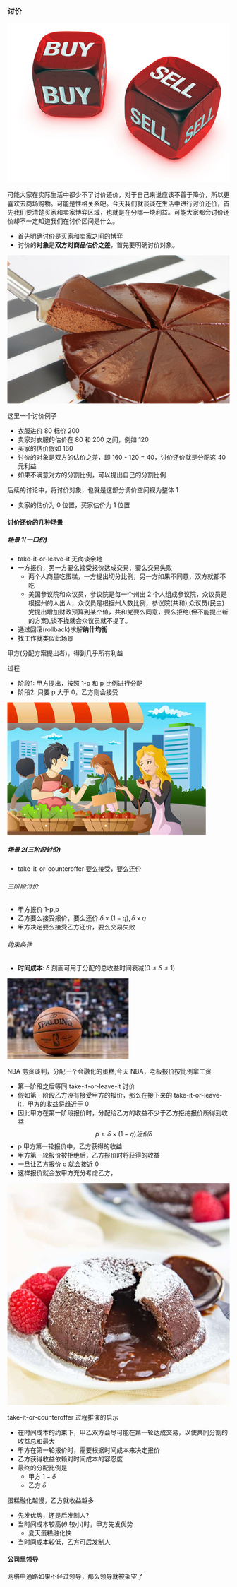 ### 讨价

<img src="image_006/005.jpg">

可能大家在实际生活中都少不了讨价还价，对于自己来说应该不善于降价，所以更喜欢去商场购物。可能是性格关系吧。今天我们就谈谈在生活中进行讨价还价，首先我们要清楚买家和卖家博弈区域，也就是在分哪一块利益。可能大家都会讨价还价却不一定知道我们在讨价区间是什么。

- 首先明确讨价是买家和卖家之间的博弈
- 讨价的**对象**是**双方对商品估价之差**，首先要明确讨价对象。

<img src="image_006/006.jpg">

这里一个讨价例子
- 衣服进价 80 标价 200
- 卖家对衣服的估价在 80 和 200 之间，例如 120
- 买家的估价假如 160
- 讨价的对象是双方的估价之差，即 160 - 120 = 40，讨价还价就是分配这 40 元利益
- 如果不满意对方的分割比例，可以提出自己的分割比例

后续的讨论中，将讨价对象，也就是这部分调价空间视为整体 1
- 卖家的估价为 0 位置，买家估价为 1 位置

#### 讨价还价的几种场景

##### 场景 1(一口价)
- take-it-or-leave-it 无商谈余地
- 一方报价，另一方要么接受报价达成交易，要么交易失败
  - 两个人商量吃蛋糕，一方提出切分比例，另一方如果不同意，双方就都不吃
  - 美国参议院和众议员，参议院是每一个州出 2 个人组成参议院，众议员是根据州的人出人，众议员是根据州人数比例，参议院(共和),众议员(民主)党提出增加财政预算到某个值，共和党要么同意，要么拒绝(但不能提出新的方案),谈不拢就会众议员就不提了。
- 通过回滚(rollback)求解**纳什均衡** 
- 找工作就类似此场景

甲方(分配方案提出者)，得到几乎所有利益

过程
- 阶段1: 甲方提出，按照 1-p 和 p 比例进行分配
- 阶段2: 只要 p 大于 0，乙方则会接受

<img src="image_006/001.jpg">

#####  场景 2(三阶段讨价)
- take-it-or-counteroffer 要么接受，要么还价

###### 三阶段讨价
- 甲方报价 1-p,p
- 乙方要么接受报价，要么还价 $\delta \times (1-q),\delta \times q$
- 甲方决定要么接受乙方还价，要么交易失败

###### 约束条件
- **时间成本**: $\delta$ 刻画可用于分配的总收益时间衰减$(0 \le \delta \le 1)$

<img src="./image_003/008.jpeg">

NBA 劳资谈判，分配一个会融化的蛋糕,今天 NBA，老板报价按比例拿工资

- 第一阶段之后等同 take-it-or-leave-it 讨价
- 假如第一阶段乙方没有接受甲方的报价，那么在接下来的 take-it-or-leave-it，甲方的收益将趋近于 0
- 因此甲方在第一阶段报价时，分配给乙方的收益不少于乙方拒绝报价所得到收益
$$p \ge \delta \times (1-q) 近似 \delta$$
- p 甲方第一轮报价中，乙方获得的收益
- 甲方第一轮报价被拒绝后，乙方报价时将获得的收益
- 一旦让乙方报价 q 就会接近 0 
- 这样报价就会放甲方充分考虑乙方，

<img src="./image_006/003.jpg">

take-it-or-counteroffer 过程推演的启示
- 在时间成本的约束下，甲乙双方会尽可能在第一轮达成交易，以使共同分割的收益总和最大
- 甲方在第一轮报价时，需要根据时间成本来决定报价
- 乙方获得收益依赖对时间成本的容忍度
- 最终的分配比例是  
  - 甲方 $1-\delta$
  - 乙方 $\delta$ 

蛋糕融化越慢，乙方就收益越多

- 先发优势，还是后发制人?
- 当时间成本较高($\theta$ 较小)时，甲方先发优势
  - 夏天蛋糕融化快 
- 当时间成本较低，乙方可后发制人


#### 公司里领导
网络中通路如果不经过领导，那么领导就被架空了